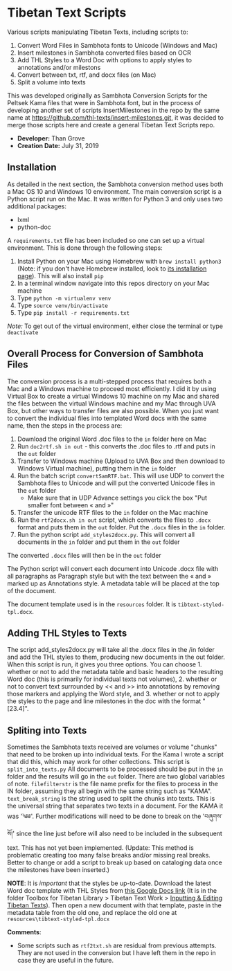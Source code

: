 # Tibetan Text Scripts
Various scripts manipulating Tibetan Texts, including scripts to:

1. Convert Word Files in Sambhota fonts to Unicode (Windows and Mac)
2. Insert milestones in Sambhota converted files based on OCR
2. Add THL Styles to a Word Doc with options to apply styles to annotations and/or milestons
3. Convert between txt, rtf, and docx files (on Mac)
4. Split a volume into texts

This was developed originally as Sambhota Conversion Scripts for the Peltsek Kama files that were in Sambhota font, but 
in the process of developing another set of scripts InsertMilestones in the repo by the same name at 
https://github.com/thl-texts/insert-milestones.git, it was decided to merge those scripts here and create a general 
Tibetan Text Scripts repo.

* **Developer:** Than Grove
* **Creation Date:** July 31, 2019

## Installation 
As detailed in the next section, the Sambhota conversion method uses both a Mac OS 10 and Windows 10 environment. The main 
conversion script is a Python script run on the Mac. It was written for Python 3 and only uses two additional packages:

* lxml
* python-doc

A `requirements.txt` file has been included so one can set up a virtual environment. This is done through the following 
steps:

1. Install Python on your Mac using Homebrew with `brew install python3` (Note: if you don't have Homebrew 
installed, look to [its installation page](https://docs.brew.sh/Installation)). This will also install `pip`
2. In a terminal window navigate into this repos directory on your Mac machine
3. Type `python -m virtualenv venv`
4. Type `source venv/bin/activate`
5. Type `pip install -r requirements.txt`

*Note:* To get out of the virtual environment, either close the terminal or type `deactivate`

## Overall Process for Conversion of Sambhota Files

The conversion process is a multi-stepped process that requires both a Mac and a Windows machine to proceed 
most efficiently. I did it by using Virtual Box to create a virtual Windows 10 machine on my Mac and shared 
the files between the virtual Windows machine and my Mac through UVA Box, but other ways to transfer files 
are also possible. When you just want to convert the individual files into templated Word docs with the same 
name, then the steps in the process are:

1. Download the original Word .doc files to the `in` folder here on Mac
2. Run `doc2rtf.sh in out` - this converts the .doc files to .rtf and puts in the `out` folder
3. Transfer to Windows machine (Upload to UVA Box and then download to Windows Virtual machine), putting them 
in the `in` folder
4. Run the batch script `convertSamRTF.bat`. This will use UDP to convert the Sambhota files to Unicode 
and will put the converted Unicode files in the `out` folder
    * Make sure that in UDP Advance settings you click the box "Put smaller font between « and »"
5. Transfer the unicode RTF files to the `in` folder on the Mac machine
6. Run the `rtf2docx.sh in out` script, which converts the files to `.docx` format and puts them in the `out` folder. 
Put the `.docx` files in the `in` folder.
7. Run the python script `add_styles2docx.py`. This will convert all documents in the `in` folder and put them in the 
`out` folder

The converted `.docx` files will then be in the `out` folder

The Python script will convert each document into Unicode .docx file with all paragraphs as Paragraph style 
but with the text between the « and » marked up as Annotations style. A metadata table will be placed at the top 
of the document.

The document template used is in the `resources` folder. It is `tibtext-styled-tpl.docx`.

## Adding THL Styles to Texts
The script add_styles2docx.py will take all the .docx files in the /in folder and add the THL styles to them, producing 
new documents in the out folder. When this script is run, it gives you three options. You can choose 1. whether or not 
to add the metadata table and basic headers to the resulting Word doc (this is primarily for individual texts not volumes), 
2. whether or not to convert text surrounded by << and >> into annotations by removing those markers and applying the 
Word style, and 3. whether or not to apply the styles to the page and line milestones in the doc with the format 
"[23.4]".

## Spliting into Texts
Sometimes the Sambhota texts received are volumes or volume "chunks" that need to be broken up into individual texts. 
For the Kama I wrote a script that did this, which may work for other collections. This script is `split_into_texts.py`
All documents to be processed should be put in the `in` folder and the results will go in the `out` folder. There are 
two global variables of note. `filefilterstr` is the file name prefix for the files to process in the IN folder, 
assuming they all begin with the same string such as "KAMA". `text_break_string` is the string used to split the chunks
into texts. This is the universal string that separates two texts in a document. For the KAMA it was '༄༅'. Further 
modifications will need to be done to break on the 'བཞུགས་སོ།' since the line just before will also need to be included in 
the subsequent text. This has not yet been implemented. (Update: This method is problematic creating too many false breaks 
and/or missing real breaks. Better to change or add a script to break up based on cataloging data once the milestones 
have been inserted.)

**NOTE**: It is _important_ that the styles be up-to-date. Download the latest Word doc template with THL Styles
from [this Google Docs link](https://drive.google.com/open?id=1e5BL8fZym-YnbQTyN-qpWDu5nbqqn98i) (It is in the folder
Toolbox for Tibetan Library > Tibetan Text Work > 
[Inputting & Editing Tibetan Texts](https://drive.google.com/open?id=1ey66coelDLu-Mo2YcZIxfyy1kX0a1xGX)). Then open a new 
document with that template, paste in the metadata table from the old one, and replace the old one at `resources\tibtext-styled-tpl.docx`

**Comments**: 
* Some scripts such as `rtf2txt.sh` are residual from previous attempts. They are not used in the conversion but I have 
left them in the repo in case they are useful in the future.
